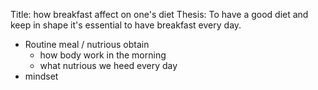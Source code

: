 
Title: how breakfast affect on one's diet 
Thesis: To have a good diet and keep in shape it's essential to have breakfast every day.

- Routine meal / nutrious obtain
	- how body work in the morning
	- what nutrious we heed every day
- mindset 